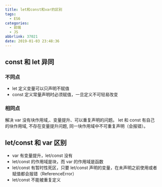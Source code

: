```yaml
---
title: let和const和var的区别
tags:
  - ES6
categories:
  - 前端
  - JS
abbrlink: 37021
date: 2019-01-03 23:48:36
---
```


## const 和 let 异同

### 不同点

- let 定义变量可以只声明不赋值
- const 定义常量声明时必须赋值，一旦定义不可轻易改变

### 相同点

解决 var 没有块作用域,、变量提升、可以重复声明的问题。 let 和 const 有自己的块作用域, 不存在变量提升问题, 同一块作用域中不可重复声明（会报错）。

## let/const 和 var 区别

- var 有变量提升，let/const 没有
- let/const 的作用域是块，而 var 的作用域是函数
- let/const 有暂时性死区，只要 let/const 声明的变量，在未声明之前使用或者赋值都会报错（ReferenceError）
- let/const 不能被重复定义
